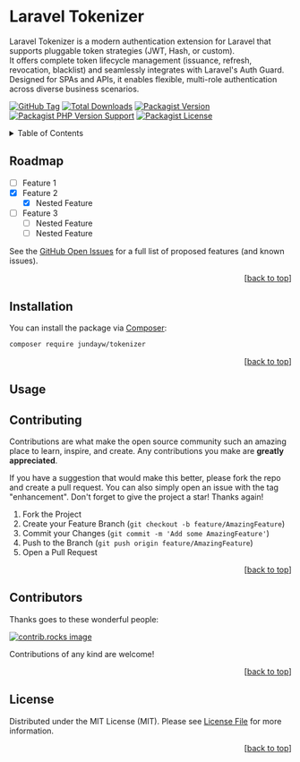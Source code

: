 <a id="readme-top"></a>

# Laravel Tokenizer

Laravel Tokenizer is a modern authentication extension for Laravel that supports pluggable token strategies (JWT, Hash, or custom).  
It offers complete token lifecycle management (issuance, refresh, revocation, blacklist) and seamlessly integrates with Laravel's Auth Guard.  
Designed for SPAs and APIs, it enables flexible, multi-role authentication across diverse business scenarios.

[![GitHub Tag][GitHub Tag]][GitHub Tag URL]
[![Total Downloads][Total Downloads]][Packagist URL]
[![Packagist Version][Packagist Version]][Packagist URL]
[![Packagist PHP Version Support][Packagist PHP Version Support]][Repository URL]
[![Packagist License][Packagist License]][Repository URL]

<!-- TABLE OF CONTENTS -->
<details>
    <summary>Table of Contents</summary>
    <ol>
        <li><a href="#roadmap">Roadmap</a></li>
        <li><a href="#installation">Installation</a></li>
        <li><a href="#usage">Usage</a></li>
        <li><a href="#contributing">Contributing</a></li>
        <li><a href="#contributors">Contributors</a></li>
        <li><a href="#license">License</a></li>
    </ol>
</details>

<!-- ROADMAP -->

## Roadmap

- [ ] Feature 1
- [x] Feature 2
    - [x] Nested Feature
- [ ] Feature 3
    - [ ] Nested Feature
    - [ ] Nested Feature

See the [GitHub Open Issues] for a full list of proposed features (and known issues).

<p align="right">[<a href="#readme-top">back to top</a>]</p>

<!-- INSTALLATION -->

## Installation

You can install the package via [Composer]:

```bash
composer require jundayw/tokenizer
```

<p align="right">[<a href="#readme-top">back to top</a>]</p>

<!-- USAGE EXAMPLES -->

## Usage



<!-- CONTRIBUTING -->

## Contributing

Contributions are what make the open source community such an amazing place to learn, inspire, and create. Any contributions you make are **greatly appreciated**.

If you have a suggestion that would make this better, please fork the repo and create a pull request. You can also simply open an issue with the tag "enhancement".
Don't forget to give the project a star! Thanks again!

1. Fork the Project
2. Create your Feature Branch (`git checkout -b feature/AmazingFeature`)
3. Commit your Changes (`git commit -m 'Add some AmazingFeature'`)
4. Push to the Branch (`git push origin feature/AmazingFeature`)
5. Open a Pull Request

<p align="right">[<a href="#readme-top">back to top</a>]</p>

<!-- CONTRIBUTORS -->

## Contributors

Thanks goes to these wonderful people:

<a href="https://github.com/jundayw/laravel-tokenizer/graphs/contributors">
  <img src="https://contrib.rocks/image?repo=jundayw/laravel-tokenizer" alt="contrib.rocks image" />
</a>

Contributions of any kind are welcome!

<p align="right">[<a href="#readme-top">back to top</a>]</p>

<!-- LICENSE -->

## License

Distributed under the MIT License (MIT). Please see [License File] for more information.

<p align="right">[<a href="#readme-top">back to top</a>]</p>

[GitHub Tag]: https://img.shields.io/github/v/tag/jundayw/laravel-tokenizer

[Total Downloads]: https://img.shields.io/packagist/dt/jundayw/tokenizer?style=flat-square

[Packagist Version]: https://img.shields.io/packagist/v/jundayw/tokenizer

[Packagist PHP Version Support]: https://img.shields.io/packagist/php-v/jundayw/tokenizer

[Packagist License]: https://img.shields.io/github/license/jundayw/laravel-tokenizer

[GitHub Tag URL]: https://github.com/jundayw/laravel-tokenizer/tags

[Packagist URL]: https://packagist.org/packages/jundayw/tokenizer

[Repository URL]: https://github.com/jundayw/laravel-tokenizer

[GitHub Open Issues]: https://github.com/jundayw/laravel-tokenizer/issues

[Composer]: https://getcomposer.org

[License File]: https://github.com/jundayw/laravel-tokenizer/blob/main/LICENSE
